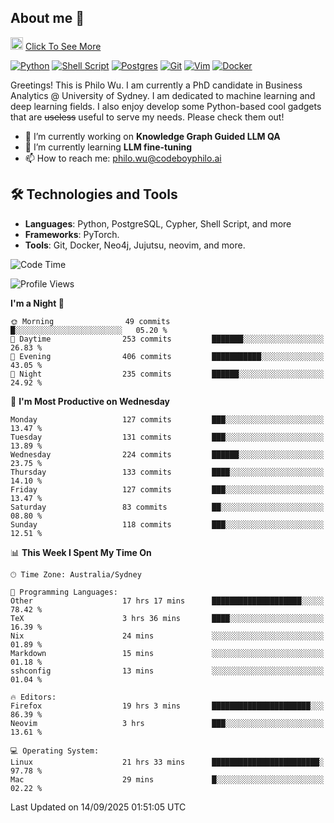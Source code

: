 ## About me 🤗

<a href="#"><img src="https://media.giphy.com/media/hvRJCLFzcasrR4ia7z/giphy.gif" width="20px" height="20px"></a> [Click To See More](https://codeboyphilo.github.io)

[![Python](https://img.shields.io/badge/python-3670A0?style=for-the-badge&logo=python&logoColor=ffdd54)](#)
[![Shell Script](https://img.shields.io/badge/shell_script-%23121011.svg?style=for-the-badge&logo=gnu-bash&logoColor=white)](#)
[![Postgres](https://img.shields.io/badge/postgres-%23316192.svg?style=for-the-badge&logo=postgresql&logoColor=white)](#)
[![Git](https://img.shields.io/badge/git-%23F05033.svg?style=for-the-badge&logo=git&logoColor=white)](#)
[![Vim](https://img.shields.io/badge/VIM-%2311AB00.svg?style=for-the-badge&logo=vim&logoColor=white)](#)
[![Docker](https://img.shields.io/badge/docker-%230db7ed.svg?style=for-the-badge&logo=docker&logoColor=white)](#)

Greetings! This is Philo Wu. I am currently a PhD candidate in Business Analytics \@ University of Sydney. I am dedicated to machine learning and deep learning fields. I also enjoy develop some Python-based cool gadgets that are ~~useless~~ useful to serve my needs. Please check them out!

- 🔭 I’m currently working on **Knowledge Graph Guided LLM QA**
- 🌱 I’m currently learning **LLM fine-tuning**
- 📫 How to reach me: philo.wu@codeboyphilo.ai

## 🛠 Technologies and Tools
- **Languages**: Python, PostgreSQL, Cypher, Shell Script, and more
- **Frameworks**: PyTorch.
- **Tools**: Git, Docker, Neo4j, Jujutsu, neovim, and more.

<!--START_SECTION:waka-->
![Code Time](http://img.shields.io/badge/Code%20Time-1%2C104%20hrs-blue)

![Profile Views](http://img.shields.io/badge/Profile%20Views-2-blue)

**I'm a Night 🦉** 

```text
🌞 Morning                49 commits          █░░░░░░░░░░░░░░░░░░░░░░░░   05.20 % 
🌆 Daytime                253 commits         ███████░░░░░░░░░░░░░░░░░░   26.83 % 
🌃 Evening                406 commits         ███████████░░░░░░░░░░░░░░   43.05 % 
🌙 Night                  235 commits         ██████░░░░░░░░░░░░░░░░░░░   24.92 % 
```
📅 **I'm Most Productive on Wednesday** 

```text
Monday                   127 commits         ███░░░░░░░░░░░░░░░░░░░░░░   13.47 % 
Tuesday                  131 commits         ███░░░░░░░░░░░░░░░░░░░░░░   13.89 % 
Wednesday                224 commits         ██████░░░░░░░░░░░░░░░░░░░   23.75 % 
Thursday                 133 commits         ████░░░░░░░░░░░░░░░░░░░░░   14.10 % 
Friday                   127 commits         ███░░░░░░░░░░░░░░░░░░░░░░   13.47 % 
Saturday                 83 commits          ██░░░░░░░░░░░░░░░░░░░░░░░   08.80 % 
Sunday                   118 commits         ███░░░░░░░░░░░░░░░░░░░░░░   12.51 % 
```


📊 **This Week I Spent My Time On** 

```text
🕑︎ Time Zone: Australia/Sydney

💬 Programming Languages: 
Other                    17 hrs 17 mins      ████████████████████░░░░░   78.42 % 
TeX                      3 hrs 36 mins       ████░░░░░░░░░░░░░░░░░░░░░   16.39 % 
Nix                      24 mins             ░░░░░░░░░░░░░░░░░░░░░░░░░   01.89 % 
Markdown                 15 mins             ░░░░░░░░░░░░░░░░░░░░░░░░░   01.18 % 
sshconfig                13 mins             ░░░░░░░░░░░░░░░░░░░░░░░░░   01.04 % 

🔥 Editors: 
Firefox                  19 hrs 3 mins       ██████████████████████░░░   86.39 % 
Neovim                   3 hrs               ███░░░░░░░░░░░░░░░░░░░░░░   13.61 % 

💻 Operating System: 
Linux                    21 hrs 33 mins      ████████████████████████░   97.78 % 
Mac                      29 mins             █░░░░░░░░░░░░░░░░░░░░░░░░   02.22 % 
```


 Last Updated on 14/09/2025 01:51:05 UTC
<!--END_SECTION:waka-->
